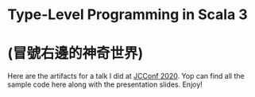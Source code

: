 # Type-Level Programming in Scala 3
# (冒號右邊的神奇世界)

Here are the artifacts for a talk I did at [JCConf 2020](https://jcconf.tw/2020/).  Yop can find all the sample code here along with the presentation slides.  Enjoy!